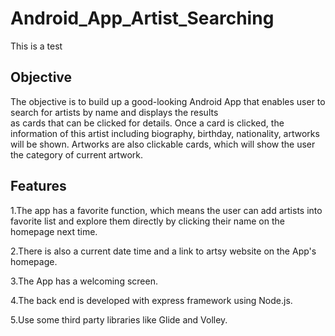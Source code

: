 # Android_App_Artist_Searching

This is a test

## Objective

The objective is to build up a good-looking Android App that enables user to search for artists by name and displays the results       
as cards that can be clicked for details. Once a card is clicked, the information of this artist including biography, birthday, nationality, artworks
will be shown. Artworks are also clickable cards, which will show the user the category of current artwork.

## Features
1.The app has a favorite function, which means the user can add artists into favorite list and explore them directly by clicking their name on the homepage next time.

2.There is also a current date time and a link to artsy website on the App's homepage.

3.The App has a welcoming screen. 

4.The back end is developed with express framework using Node.js.

5.Use some third party libraries like Glide and Volley.
